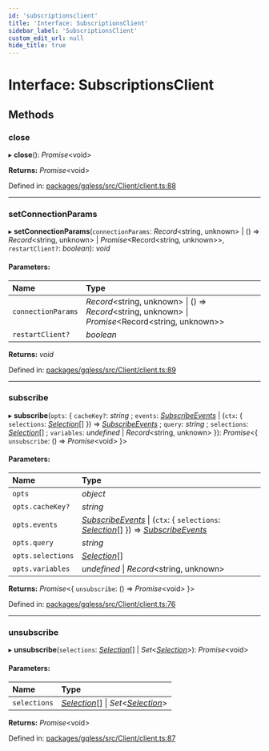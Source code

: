 ```yaml
---
id: 'subscriptionsclient'
title: 'Interface: SubscriptionsClient'
sidebar_label: 'SubscriptionsClient'
custom_edit_url: null
hide_title: true
---
```


# Interface: SubscriptionsClient

## Methods

### close

▸ **close**(): _Promise_<void\>

**Returns:** _Promise_<void\>

Defined in: [packages/gqless/src/Client/client.ts:88](https://github.com/gqless/gqless/blob/master/packages/gqless/src/Client/client.ts#L88)

---

### setConnectionParams

▸ **setConnectionParams**(`connectionParams`: _Record_<string, unknown\> \| () => _Record_<string, unknown\> \| _Promise_<Record<string, unknown\>\>, `restartClient?`: _boolean_): _void_

#### Parameters:

| Name               | Type                                                                                                   |
| :----------------- | :----------------------------------------------------------------------------------------------------- |
| `connectionParams` | _Record_<string, unknown\> \| () => _Record_<string, unknown\> \| _Promise_<Record<string, unknown\>\> |
| `restartClient?`   | _boolean_                                                                                              |

**Returns:** _void_

Defined in: [packages/gqless/src/Client/client.ts:89](https://github.com/gqless/gqless/blob/master/packages/gqless/src/Client/client.ts#L89)

---

### subscribe

▸ **subscribe**(`opts`: { `cacheKey?`: _string_ ; `events`: [_SubscribeEvents_](subscribeevents.md) \| (`ctx`: { `selections`: [_Selection_](../classes/selection.md)[] }) => [_SubscribeEvents_](subscribeevents.md) ; `query`: _string_ ; `selections`: [_Selection_](../classes/selection.md)[] ; `variables`: _undefined_ \| _Record_<string, unknown\> }): _Promise_<{ `unsubscribe`: () => _Promise_<void\> }\>

#### Parameters:

| Name              | Type                                                                                                                                                      |
| :---------------- | :-------------------------------------------------------------------------------------------------------------------------------------------------------- |
| `opts`            | _object_                                                                                                                                                  |
| `opts.cacheKey?`  | _string_                                                                                                                                                  |
| `opts.events`     | [_SubscribeEvents_](subscribeevents.md) \| (`ctx`: { `selections`: [_Selection_](../classes/selection.md)[] }) => [_SubscribeEvents_](subscribeevents.md) |
| `opts.query`      | _string_                                                                                                                                                  |
| `opts.selections` | [_Selection_](../classes/selection.md)[]                                                                                                                  |
| `opts.variables`  | _undefined_ \| _Record_<string, unknown\>                                                                                                                 |

**Returns:** _Promise_<{ `unsubscribe`: () => _Promise_<void\> }\>

Defined in: [packages/gqless/src/Client/client.ts:76](https://github.com/gqless/gqless/blob/master/packages/gqless/src/Client/client.ts#L76)

---

### unsubscribe

▸ **unsubscribe**(`selections`: [_Selection_](../classes/selection.md)[] \| _Set_<[_Selection_](../classes/selection.md)\>): _Promise_<void\>

#### Parameters:

| Name         | Type                                                                                       |
| :----------- | :----------------------------------------------------------------------------------------- |
| `selections` | [_Selection_](../classes/selection.md)[] \| _Set_<[_Selection_](../classes/selection.md)\> |

**Returns:** _Promise_<void\>

Defined in: [packages/gqless/src/Client/client.ts:87](https://github.com/gqless/gqless/blob/master/packages/gqless/src/Client/client.ts#L87)

